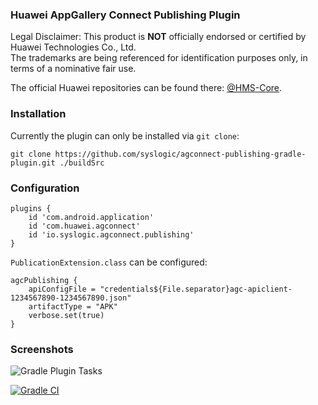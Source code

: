 ### Huawei AppGallery Connect Publishing Plugin

Legal Disclaimer: This product is **NOT** officially endorsed or certified by Huawei Technologies Co., Ltd.<br/>
The trademarks are being referenced for identification purposes only, in terms of a nominative fair use.

The official Huawei repositories can be found there: [@HMS-Core](https://github.com/orgs/HMS-Core/repositories).


### Installation

Currently the plugin can only be installed via `git clone`:

    git clone https://github.com/syslogic/agconnect-publishing-gradle-plugin.git ./buildSrc

### Configuration

````
plugins {
    id 'com.android.application'
    id 'com.huawei.agconnect'
    id 'io.syslogic.agconnect.publishing'
}
````

`PublicationExtension.class` can be configured:

````
agcPublishing {
    apiConfigFile = "credentials${File.separator}agc-apiclient-1234567890-1234567890.json"
    artifactType = "APK"
    verbose.set(true)
}

````

### Screenshots

![Gradle Plugin Tasks](https://raw.githubusercontent.com/syslogic/agconnect-publishing-gradle-plugin/master/screenshots/screenshot_01.png)

[![Gradle CI](https://github.com/syslogic/agconnect-publishing-gradle-plugin/actions/workflows/gradle.yml/badge.svg)](https://github.com/syslogic/agconnect-publishing-gradle-plugin/actions/workflows/gradle.yml)
